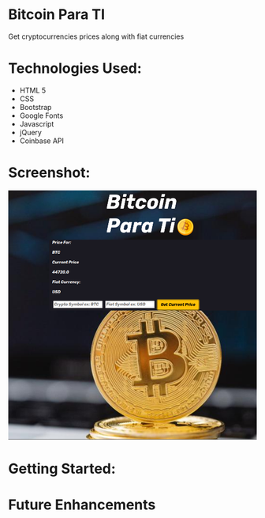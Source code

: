 # Bitcoin Para TI

Get cryptocurrencies prices along with fiat currencies

# Technologies Used:

* HTML 5
* CSS
* Bootstrap
* Google Fonts
* Javascript
* jQuery
* Coinbase API


# Screenshot:

![Alt text](./img/screenshot.png "Screenshot")

# Getting Started:

# Future Enhancements
